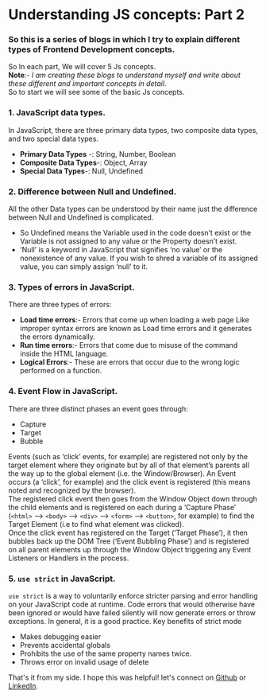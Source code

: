 # Understanding JS concepts: Part 2

### So this is a series of blogs in which I try to explain different types of Frontend Development concepts.

So In each part, We will cover 5 Js concepts. <br>
**Note**:- *I am creating these blogs to understand myself and write about these different and important concepts in detail*. <br>
So to start we will see some of the basic Js concepts.<br>
### 1. JavaScript data types.
In JavaScript, there are three primary data types, two composite data types, and two special data types.<br>
- **Primary Data Types** -: String, Number, Boolean 
- **Composite Data Types**-: Object, Array 
- **Special Data Types**-: Null, Undefined

### 2. Difference between Null and Undefined.
All the other Data types can be understood by their name just the difference between Null and Undefined is complicated.
- So Undefined means the Variable used in the code doesn’t exist or the Variable is not assigned to any value or the Property doesn’t exist.
- ‘Null’ is a keyword in JavaScript that signifies ‘no value’ or the nonexistence of any value. If you wish to shred a variable of its assigned value, you can simply assign ‘null’ to it.

### 3. Types of errors in JavaScript.
There are three types of errors:
- **Load time errors**:- Errors that come up when loading a web page Like improper syntax errors are known as Load time errors and it generates the errors dynamically.
- **Run time errors**:- Errors that come due to misuse of the command inside the HTML language.
- **Logical Errors**:- These are errors that occur due to the wrong logic performed on a function.

### 4. Event Flow in JavaScript.
There are three distinct phases an event goes through:
- Capture
- Target
- Bubble

Events (such as ‘click’ events, for example) are registered not only by the target element where they originate but by all of that element’s parents all the way up to the global element (i.e. the Window/Browser).
An Event occurs (a ‘click’, for example) and the click event is registered (this means noted and recognized by the browser). <br>
The registered click event then goes from the Window Object down through the child elements and is registered on each during a ‘Capture Phase’ (`<html>` –> `<body>` –> `<div>` –> `<form>` –> `<button>`, for example) to find the Target Element (i.e to find what element was clicked).  <br>
Once the click event has registered on the Target (‘Target Phase’), it then bubbles back up the DOM Tree (‘Event Bubbling Phase’) and is registered on all parent elements up through the Window Object triggering any Event Listeners or Handlers in the process.

### 5. `use strict` in JavaScript.
`use strict` is a way to voluntarily enforce stricter parsing and error handling on your JavaScript code at runtime.
Code errors that would otherwise have been ignored or would have failed silently will now generate errors or throw exceptions. In general, it is a good practice.
Key benefits of strict mode
- Makes debugging easier
- Prevents accidental globals
- Prohibits the use of the same property names twice.
- Throws error on invalid usage of delete

That's it from my side. I hope this was helpful!
let's connect on [Github](https://github.com/Prathmesh-Dhatrak) or [LinkedIn](https://www.linkedin.com/in/prathmesh-dhatrak).


